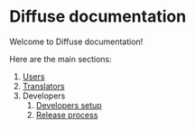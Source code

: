 # Diffuse documentation

Welcome to Diffuse documentation!

Here are the main sections:

1. [Users](users.md)
2. [Translators](translators.md)
3. Developers
    1. [Developers setup](developers/developers-setup.md)
    2. [Release process](developers/release-process.md)
